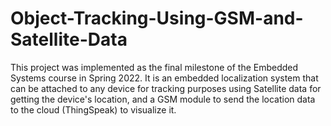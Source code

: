 # Object-Tracking-Using-GSM-and-Satellite-Data
This project was implemented as the final milestone of the Embedded Systems course in Spring 2022. 
It is an embedded localization system that can be attached to any device for tracking purposes using Satellite data for getting the device's location, and a GSM module to send the location data to the cloud (ThingSpeak) to visualize it.
